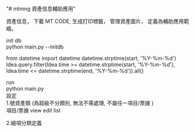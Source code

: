 "# mtmng 資產信息輔助應用" 

資產信息， 下載 MT CODE, 生成打印標籤， 管理資產圖片， 定義為輔助應用範疇。


init db   
python main.py --initdb   

from datetime import datetime
datetime.strptime(start, '%Y-%m-%d')
Idea.query.filter(Idea.time >= datetime.strptime(start, '%Y-%m-%d'),
                  Idea.time <= datetime.strptime(end, '%Y-%m-%d')).all()
   
run    
python main.py   
設定    
1.號資產類 (為超級不分類別, 無法不需處理, 不屬任一項目/票據 )   
項目/票據 
view
edit
list

2.細項分類定義  

